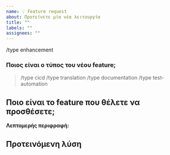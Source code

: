 ```yaml
---
name: 💡 Feature request
about: Προτείνετε μία νέα λειτουργία
title: ""
labels: ""
assignees: ""
---
```


/type enhancement

### Ποιος είναι ο τύπος του νέου feature;

<!--
    Αφαιρέστε το σύμβολο του σχολίου για τον τύπο που θέλετε και διαγράψτε τα υπόλοιπα.
    Π.χ το `/type translation θα γινει απλά: /type translation
-->

> /type cicd
> /type translation
> /type documentation
> /type test-automation

## Ποιο είναι το feature που θέλετε να προσθέσετε;

<!--
    Μία περιγραφή του προβλήματος που θα λύσει το νέο feature.
-->

**Λεπτομερής περιφραφή:**

## Προτεινόμενη λύση

<!--
    Έχετε κατά νου τον τρόπο υλοποίησης;
-->
